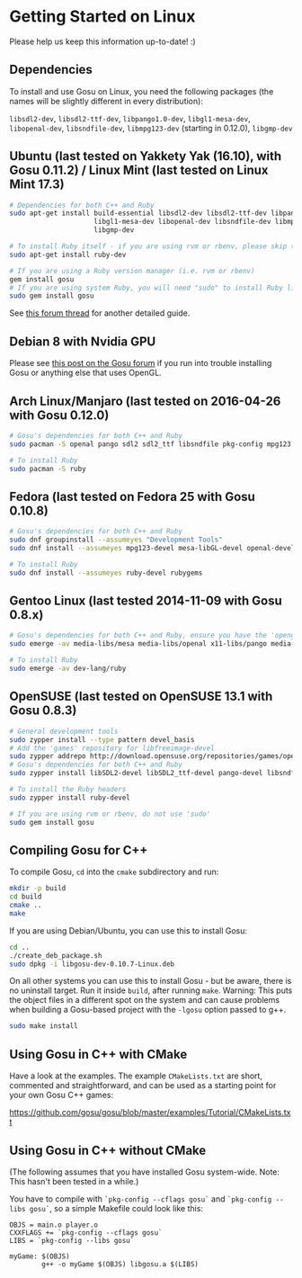 # Getting Started on Linux

Please help us keep this information up-to-date! :)

## Dependencies

To install and use Gosu on Linux, you need the following packages (the names will be slightly different in every distribution):

`libsdl2-dev`, `libsdl2-ttf-dev`, `libpango1.0-dev`, `libgl1-mesa-dev`, `libopenal-dev`, `libsndfile-dev`, `libmpg123-dev` (starting in 0.12.0), `libgmp-dev`

## Ubuntu (last tested on Yakkety Yak (16.10), with Gosu 0.11.2) / Linux Mint (last tested on Linux Mint 17.3)

```bash
# Dependencies for both C++ and Ruby
sudo apt-get install build-essential libsdl2-dev libsdl2-ttf-dev libpango1.0-dev \
                     libgl1-mesa-dev libopenal-dev libsndfile-dev libmpg123-dev \
                     libgmp-dev

# To install Ruby itself - if you are using rvm or rbenv, please skip this step
sudo apt-get install ruby-dev

# If you are using a Ruby version manager (i.e. rvm or rbenv)
gem install gosu
# If you are using system Ruby, you will need "sudo" to install Ruby libraries (gems)
sudo gem install gosu

```

See [this forum thread](http://www.libgosu.org/cgi-bin/mwf/topic_show.pl?tid=1137) for another detailed guide.

## Debian 8 with Nvidia GPU

Please see [this post on the Gosu forum](https://www.libgosu.org/cgi-bin/mwf/topic_show.pl?pid=8476#pid8476) if you run into trouble installing Gosu or anything else that uses OpenGL.

## Arch Linux/Manjaro (last tested on 2016-04-26 with Gosu 0.12.0)

```bash
# Gosu's dependencies for both C++ and Ruby
sudo pacman -S openal pango sdl2 sdl2_ttf libsndfile pkg-config mpg123

# To install Ruby
sudo pacman -S ruby
```

## Fedora (last tested on Fedora 25 with Gosu 0.10.8)

```bash
# Gosu's dependencies for both C++ and Ruby
sudo dnf groupinstall --assumeyes "Development Tools"
sudo dnf install --assumeyes mpg123-devel mesa-libGL-devel openal-devel pango-devel SDL2_ttf-devel libsndfile-devel gcc-c++ redhat-rpm-config

# To install Ruby
sudo dnf install --assumeyes ruby-devel rubygems
```

## Gentoo Linux (last tested 2014-11-09 with Gosu 0.8.x)

```bash
# Gosu's dependencies for both C++ and Ruby, ensure you have the 'opengl' USE Flag set globally or at least for media-libs/libsdl2.
sudo emerge -av media-libs/mesa media-libs/openal x11-libs/pango media-libs/sdl2-ttf media-libs/libsndfile

# To install Ruby
sudo emerge -av dev-lang/ruby
```

## OpenSUSE (last tested on OpenSUSE 13.1 with Gosu 0.8.3)

```bash
# General development tools
sudo zypper install --type pattern devel_basis
# Add the 'games' repository for libfreeimage-devel
sudo zypper addrepo http://download.opensuse.org/repositories/games/openSUSE_12.1/ opensuse-games
# Gosu's dependencies for both C++ and Ruby
sudo zypper install libSDL2-devel libSDL2_ttf-devel pango-devel libsndfile-devel openal-soft-devel

# To install the Ruby headers
sudo zypper install ruby-devel

# If you are using rvm or rbenv, do not use 'sudo'
sudo gem install gosu
```

## Compiling Gosu for C++

To compile Gosu, `cd` into the `cmake` subdirectory and run:

```bash
mkdir -p build
cd build
cmake ..
make
```

If you are using Debian/Ubuntu, you can use this to install Gosu:

```bash
cd ..
./create_deb_package.sh
sudo dpkg -i libgosu-dev-0.10.7-Linux.deb
```
On all other systems you can use this to install Gosu - but be aware, there is no uninstall target. Run it inside `build`, after running `make`.  Warning:  This puts the object files in a different spot on the system and can cause problems when building a Gosu-based project with the `-lgosu` option passed to g++.

```bash
sudo make install
```

## Using Gosu in C++ with CMake

Have a look at the examples. The example `CMakeLists.txt` are short, commented and straightforward, and can be used as a starting point for your own Gosu C++ games:

https://github.com/gosu/gosu/blob/master/examples/Tutorial/CMakeLists.txt

## Using Gosu in C++ without CMake

(The following assumes that you have installed Gosu system-wide. Note: This hasn't been tested in a while.)

You have to compile with `` `pkg-config --cflags gosu` `` and `` `pkg-config --libs gosu` ``, so a simple Makefile could look like this:

```make
OBJS = main.o player.o
CXXFLAGS += `pkg-config --cflags gosu`
LIBS = `pkg-config --libs gosu`

myGame: $(OBJS)
        g++ -o myGame $(OBJS) libgosu.a $(LIBS)
```